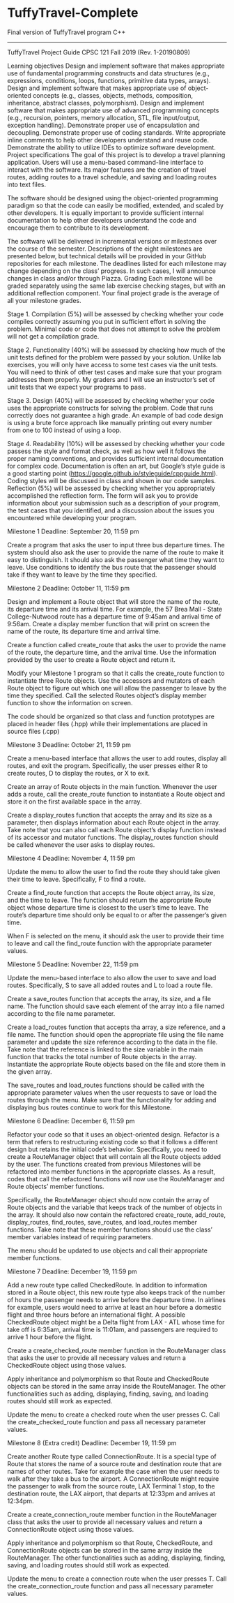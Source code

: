 # TuffyTravel-Complete
Final version of TuffyTravel program C++
_________________________________________________________

TuffyTravel Project Guide
CPSC 121
Fall 2019
(Rev. 1-20190809)

Learning objectives
Design and implement software that makes appropriate use of fundamental programming constructs and data structures (e.g., expressions, conditions, loops, functions, primitive data types, arrays).
Design and implement software that makes appropriate use of object-oriented concepts (e.g., classes, objects, methods, composition, inheritance, abstract classes, polymorphism).
Design and implement software that makes appropriate use of advanced programming concepts (e.g., recursion, pointers, memory allocation, STL, file input/output, exception handling).
Demonstrate proper use of encapsulation and decoupling.
Demonstrate proper use of coding standards.
Write appropriate inline comments to help other developers understand and reuse code.
Demonstrate the ability to utilize IDEs to optimize software development.
Project specifications
The goal of this project is to develop a travel planning application. Users will use a menu-based command-line interface to interact with the software. Its major features are the creation of travel routes, adding routes to a travel schedule, and saving and loading routes into text files. 

The software should be designed using the object-oriented programming paradigm so that the code can easily be modified, extended, and scaled by other developers. It is equally important to provide sufficient internal documentation to help other developers understand the code and encourage them to contribute to its development.

The software will be delivered in incremental versions or milestones over the course of the semester. Descriptions of the eight milestones are presented below, but technical details will be provided in your GitHub repositories for each milestone. The deadlines listed for each milestone may change depending on the class’ progress. In such cases, I will announce changes in class and/or through Piazza.
Grading
Each milestone will be graded separately using the same lab exercise checking stages, but with an additional reflection component. Your final project grade is the average of all your milestone grades.

Stage 1. Compilation (5%) will be assessed by checking whether your code compiles correctly assuming you put in sufficient effort in solving the problem. Minimal code or code that does not attempt to solve the problem will not get a compilation grade.

Stage 2. Functionality (40%) will be assessed by checking how much of the unit tests defined for the problem were passed by your solution. Unlike lab exercises, you will only have access to some test cases via the unit tests. You will need to think of other test cases and make sure that your program addresses them properly. My graders and I will use an instructor’s set of unit tests that we expect your programs to pass.

Stage 3. Design (40%) will be assessed by checking whether your code uses the appropriate constructs for solving the problem. Code that runs correctly does not guarantee a high grade. An example of bad code design is using a brute force approach like manually printing out every number from one to 100 instead of using a loop.

Stage 4. Readability (10%) will be assessed by checking whether your code passess the style and format check, as well as how well it follows the proper naming conventions, and provides sufficient internal documentation for complex code. Documentation is often an art, but Google’s style guide is a good starting point (https://google.github.io/styleguide/cppguide.html). Coding styles will be discussed in class and shown in our code samples.
Reflection (5%) will be assessed by checking whether you appropriately accomplished the reflection form. The form will ask you to provide information about your submission such as a description of your program, the test cases that you identified, and a discussion about the issues you encountered while developing your program.


Milestone 1
Deadline: September 20, 11:59 pm

Create a program that asks the user to input three bus departure times. The system should also ask the user to provide the name of the route to make it easy to distinguish. It should also ask the passenger what time they want to leave. Use conditions to identify the bus route that the passenger should take if they want to leave by the time they specified.


Milestone 2
Deadline: October 11, 11:59 pm

Design and implement a Route object that will store the name of the route, its departure time and its arrival time. For example, the 57 Brea Mall - State College-Nutwood route has a departure time of 9:45am and arrival time of 9:56am. Create a display member function that will print on screen the name of the route, its departure time and arrival time.

Create a function called create_route that asks the user to provide the name of the route, the departure time, and the arrival time. Use the information provided by the user to create a Route object and return it.

Modify your Milestone 1 program so that it calls the create_route function to instantiate three Route objects. Use the accessors and mutators of each Route object to figure out which one will allow the passenger to leave by the time they specified. Call the selected Routes object’s display member function to show the information on screen.

The code should be organized so that class and function prototypes are placed in header files (.hpp) while their implementations are placed in source files (.cpp)


Milestone 3
Deadline: October 21, 11:59 pm

Create a menu-based interface that allows the user to add routes, display all routes, and exit the program. Specifically, the user presses either R to create routes, D to display the routes, or X to exit.

Create an array of Route objects in the main function. Whenever the user adds a route, call the create_route function to instantiate a Route object and store it on the first available space in the array.

Create a display_routes function that accepts the array and its size as a parameter, then displays information about each Route object in the array. Take note that you can also call each Route object’s display function instead of its accessor and mutator functions. The display_routes function should be called whenever the user asks to display routes.


Milestone 4
Deadline: November 4, 11:59 pm

Update the menu to allow the user to find the route they should take given their time to leave. Specifically, F to find a route.

Create a find_route function that accepts the Route object array, its size, and the time to leave. The function should return the appropriate Route object whose departure time is closest to the user’s time to leave. The route’s departure time should only be equal to or after the passenger’s given time.

When F is selected on the menu, it should ask the user to provide their time to leave and call the find_route function with the appropriate parameter values.


Milestone 5
Deadline: November 22, 11:59 pm

Update the menu-based interface to also allow the user to save and load routes. Specifically, S to save all added routes and L to load a route file.

Create a save_routes function that accepts the array, its size, and a file name. The function should save each element of the array into a file named according to the file name parameter.

Create a load_routes function that accepts tha array, a size reference, and a file name. The function should open the appropriate file using the file name parameter and update the size reference according to the data in the file. Take note that the reference is linked to the size variable in the main function that tracks the total number of Route objects in the array. Instantiate the appropriate Route objects based on the file and store them in the given array.

The save_routes and load_routes functions should be called with the appropriate parameter values when the user requests to save or load the routes through the menu. Make sure that the functionality for adding and displaying bus routes continue to work for this Milestone.


Milestone 6
Deadline: December 6, 11:59 pm

Refactor your code so that it uses an object-oriented design. Refactor is a term that refers to restructuring existing code so that it follows a different design but retains the initial code’s behavior. Specifically, you need to create a RouteManager object that will contain all the Route objects added by the user. The functions created from previous Milestones will be refactored into member functions in the appropriate classes. As a result, codes that call the refactored functions will now use the RouteManager and Route objects’ member functions.

Specifically, the RouteManager object should now contain the array of Route objects and the variable that keeps track of the number of objects in the array. It should also now contain the refactored create_route, add_route, display_routes, find_routes, save_routes, and load_routes member functions. Take note that these member functions should use the class’ member variables instead of requiring parameters.

The menu should be updated to use objects and call their appropriate member functions.


Milestone 7
Deadline: December 19, 11:59 pm

Add a new route type called CheckedRoute. In addition to information stored in a Route object, this new route type also keeps track of the number of hours the passenger needs to arrive before the departure time. In airlines for example, users would need to arrive at least an hour before a domestic flight and three hours before an international flight. A possible CheckedRoute object might be a Delta flight from LAX - ATL whose time for take off is 6:35am, arrival time is 11:01am, and passengers are required to arrive 1 hour before the flight. 

Create a create_checked_route member function in the RouteManager class that asks the user to provide all necessary values and return a CheckedRoute object using those values.

Apply inheritance and polymorphism so that Route and CheckedRoute objects can be stored in the same array inside the RouteManager. The other functionalities such as adding, displaying, finding, saving, and loading routes should still work as expected.

Update the menu to create a checked route when the user presses C. Call the create_checked_route function and pass all necessary parameter values.


Milestone 8 (Extra credit)
Deadline: December 19, 11:59 pm

Create another Route type called ConnectionRoute. It is a special type of Route that stores the name of a source route and destination route that are names of other routes. Take for example the case when the user needs to walk after they take a bus to the airport. A ConnectionRoute might require the passenger to walk from the source route, LAX Terminal 1 stop, to the destination route, the LAX airport, that departs at 12:33pm and arrives at 12:34pm.

Create a create_connection_route member function in the RouteManager class that asks the user to provide all necessary values and return a ConnectionRoute object using those values.

Apply inheritance and polymorphism so that Route, CheckedRoute, and ConnectionRoute objects can be stored in the same array inside the RouteManager. The other functionalities such as adding, displaying, finding, saving, and loading routes should still work as expected.

Update the menu to create a connection route when the user presses T. Call the create_connection_route function and pass all necessary parameter values.
